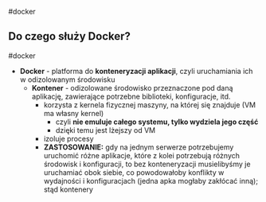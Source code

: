 #docker

## Do czego służy Docker?
#docker 
- **Docker** - platforma do **konteneryzacji aplikacji**, czyli uruchamiania ich w odizolowanym środowisku 
	- **Kontener** - odizolowane środowisko przeznaczone pod daną aplikację, zawierające potrzebne biblioteki, konfiguracje, itd.
		- korzysta z kernela fizycznej maszyny, na której się znajduje (VM ma własny kernel)
			- czyli **nie emuluje całego systemu, tylko wydziela jego część**
			- dzięki temu jest lżejszy od VM
		- izoluje procesy
		- **ZASTOSOWANIE:** gdy na jednym serwerze potrzebujemy uruchomić różne aplikacje, które z kolei potrzebują różnych środowisk i konfiguracji, to bez konteneryzacji musielibyśmy je uruchamiać obok siebie, co powodowałoby konflikty w wydajności i konfiguracjach (jedna apka mogłaby zakłócać inną); stąd kontenery